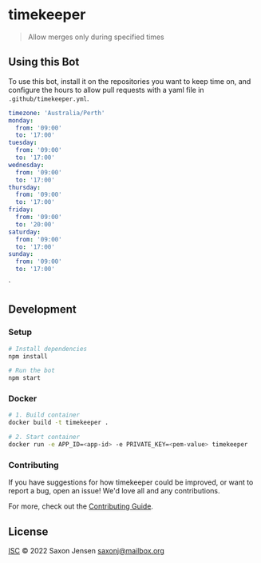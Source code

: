# timekeeper

> Allow merges only during specified times

## Using this Bot

To use this bot, install it on the repositories you want to keep time on, and configure the hours to allow pull requests with a yaml file in `.github/timekeeper.yml`.

``` yaml
timezone: 'Australia/Perth'
monday:
  from: '09:00'
  to: '17:00'
tuesday:
  from: '09:00'
  to: '17:00'
wednesday:
  from: '09:00'
  to: '17:00'
thursday:
  from: '09:00'
  to: '17:00'
friday:
  from: '09:00'
  to: '20:00'
saturday:
  from: '09:00'
  to: '17:00'
sunday:
  from: '09:00'
  to: '17:00'
```

`

## Development

### Setup

```sh
# Install dependencies
npm install

# Run the bot
npm start
```

### Docker

```sh
# 1. Build container
docker build -t timekeeper .

# 2. Start container
docker run -e APP_ID=<app-id> -e PRIVATE_KEY=<pem-value> timekeeper
```

### Contributing

If you have suggestions for how timekeeper could be improved, or want to report a bug, open an issue! We'd love all and any contributions.

For more, check out the [Contributing Guide](CONTRIBUTING.md).

## License

[ISC](LICENSE) © 2022 Saxon Jensen <saxonj@mailbox.org>
